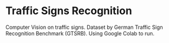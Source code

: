 # Traffic Signs Recognition
Computer Vision on traffic signs. Dataset by German Traffic Sign Recognition Benchmark (GTSRB).
Using Google Colab to run.
